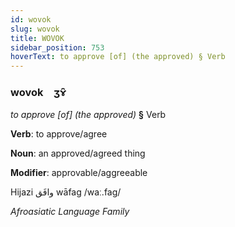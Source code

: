 ```yaml
---
id: wovok
slug: wovok
title: WOVOK
sidebar_position: 753
hoverText: to approve [of] (the approved) § Verb
---
```


### wovok&emsp;<span kind="abugida">ʒɤ̑</span>

*to approve [of] (the approved)* **§** Verb

**Verb**: to approve/agree

**Noun**: an approved/agreed thing

**Modifier**: approvable/aggreeable

Hijazi وافَق wāfag /waː.faɡ/

*Afroasiatic Language Family*